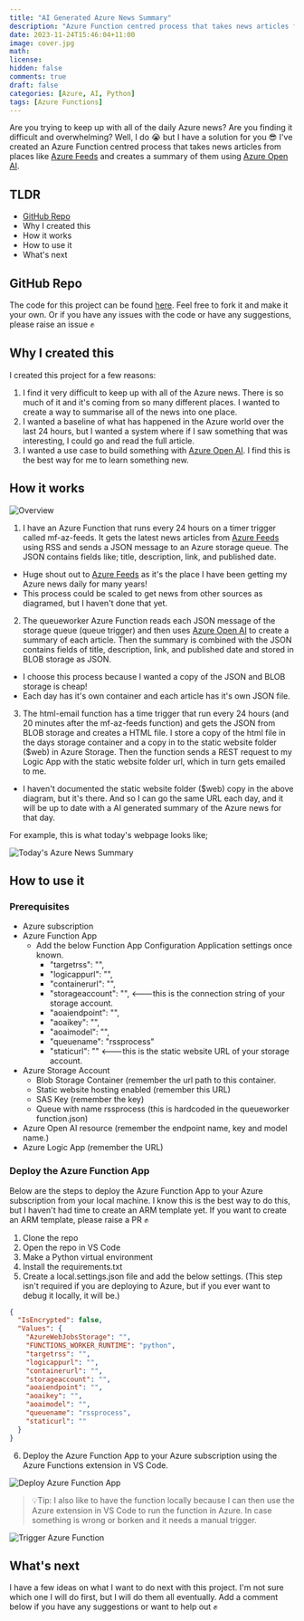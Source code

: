 ```yaml
---
title: "AI Generated Azure News Summary"
description: "Azure Function centred process that takes news articles from places like Azure Feeds and creates a summary of them using Azure Open AI"
date: 2023-11-24T15:46:04+11:00
image: cover.jpg
math: 
license: 
hidden: false
comments: true
draft: false
categories: [Azure, AI, Python]
tags: [Azure Functions]
---
```


Are you trying to keep up with all of the daily Azure news? Are you finding it difficult and overwhelming? Well, I do 😭 but I have a solution for you 😎 I've created an Azure Function centred process that takes news articles from places like [Azure Feeds](https://azurefeeds.com/) and creates a summary of them using [Azure Open AI](https://azure.microsoft.com/en-us/products/ai-services/openai-service).

## TLDR

- [GitHub Repo](https://github.com/fredderf204/ai-gen-news-summary)
- Why I created this
- How it works
- How to use it
- What's next

## GitHub Repo

The code for this project can be found [here](https://github.com/fredderf204/ai-gen-news-summary). Feel free to fork it and make it your own. Or if you have any issues with the code or have any suggestions, please raise an issue ✊

## Why I created this

I created this project for a few reasons:

1. I find it very difficult to keep up with all of the Azure news. There is so much of it and it's coming from so many different places. I wanted to create a way to summarise all of the news into one place.
2. I wanted a baseline of what has happened in the Azure world over the last 24 hours, but I wanted a system where if I saw something that was interesting, I could go and read the full article.
3. I wanted a use case to build something with [Azure Open AI](https://azure.microsoft.com/en-us/products/ai-services/openai-service). I find this is the best way for me to learn something new.

## How it works

![Overview](1.jpg)

1. I have an Azure Function that runs every 24 hours on a timer trigger called mf-az-feeds. It gets the latest news articles from [Azure Feeds](https://azurefeeds.com/) using RSS and sends a JSON message to an Azure storage queue. The JSON contains fields like; title, description, link, and published date.

* Huge shout out to [Azure Feeds](https://azurefeeds.com/) as it's the place I have been getting my Azure news daily for many years!
* This process could be scaled to get news from other sources as diagramed, but I haven't done that yet.

2. The queueworker Azure Function reads each JSON message of the storage queue (queue trigger) and then uses [Azure Open AI](https://azure.microsoft.com/en-us/products/ai-services/openai-service) to create a summary of each article. Then the summary is combined with the JSON contains fields of title, description, link, and published date and stored in BLOB storage as JSON.

* I choose this process because I wanted a copy of the JSON and BLOB storage is cheap!
* Each day has it's own container and each article has it's own JSON file.

3. The html-email function has a time trigger that run every 24 hours (and 20 minutes after the mf-az-feeds function) and gets the JSON from BLOB storage and creates a HTML file. I store a copy of the html file in the days storage container and a copy in to the static website folder ($web) in Azure Storage. Then the function sends a REST request to my Logic App with the static website folder url, which in turn gets emailed to me. 

* I haven't documented the static website folder ($web) copy in the above diagram, but it's there. And so I can go the same URL each day, and it will be up to date with a AI generated summary of the Azure news for that day.

For example, this is what today's webpage looks like;

![Today's Azure News Summary](2.jpg)

## How to use it

### Prerequisites

- Azure subscription
- Azure Function App
  - Add the below Function App Configuration Application settings once known.
    - "targetrss": "",
    - "logicappurl": "",
    - "containerurl": "",
    - "storageaccount": "", <---this is the connection string of your storage account.
    - "aoaiendpoint": "",
    - "aoaikey": "",
    - "aoaimodel": "",
    - "queuename": "rssprocess"
    - "staticurl": "" <---this is the static website URL of your storage account.
- Azure Storage Account
  - Blob Storage Container (remember the url path to this container.
  - Static website hosting enabled (remember this URL)
  - SAS Key (remember the key)
  - Queue with name rssprocess (this is hardcoded in the queueworker function.json)
- Azure Open AI resource (remember the endpoint name, key and model name.)
- Azure Logic App (remember the URL)

### Deploy the Azure Function App

Below are the steps to deploy the Azure Function App to your Azure subscription from your local machine. I know this is the best way to do this, but I haven't had time to create an ARM template yet. If you want to create an ARM template, please raise a PR ✊

1. Clone the repo
2. Open the repo in VS Code
3. Make a Python virtual environment
4. Install the requirements.txt
5. Create a local.settings.json file and add the below settings. (This step isn't required if you are deploying to Azure, but if you ever want to debug it locally, it will be.)

```json
{
  "IsEncrypted": false,
  "Values": {
    "AzureWebJobsStorage": "",
    "FUNCTIONS_WORKER_RUNTIME": "python",
    "targetrss": "",
    "logicappurl": "",
    "containerurl": "",
    "storageaccount": "",
    "aoaiendpoint": "",
    "aoaikey": "",
    "aoaimodel": "",
    "queuename": "rssprocess",
    "staticurl": ""
  }
}
```

6. Deploy the Azure Function App to your Azure subscription using the Azure Functions extension in VS Code.

![Deploy Azure Function App](3.jpg)

>💡Tip: I also like to have the function locally because I can then use the Azure extension in VS Code to run the function in Azure. In case something is wrong or borken and it needs a manual trigger.

![Trigger Azure Function](4.jpg)

## What's next

I have a few ideas on what I want to do next with this project. I'm not sure which one I will do first, but I will do them all eventually. Add a comment below if you have any suggestions or want to help out ✊